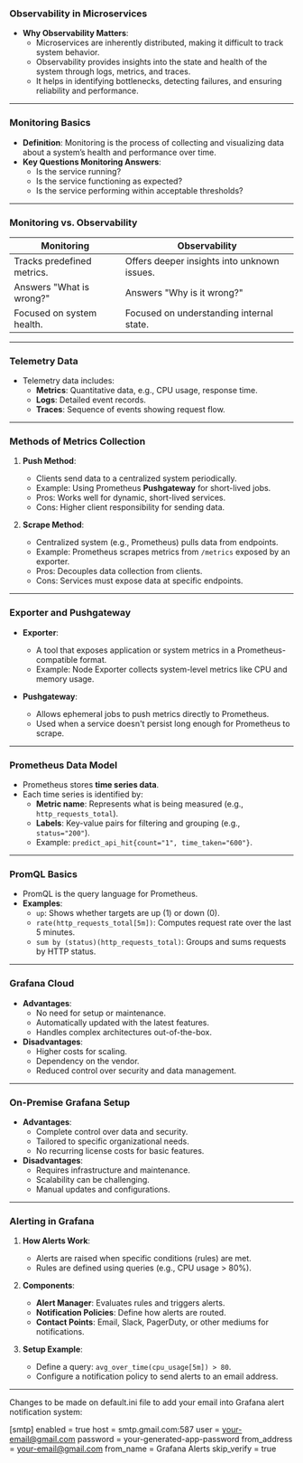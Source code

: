 ### **Observability in Microservices**
- **Why Observability Matters**:
  - Microservices are inherently distributed, making it difficult to track system behavior.
  - Observability provides insights into the state and health of the system through logs, metrics, and traces.
  - It helps in identifying bottlenecks, detecting failures, and ensuring reliability and performance.

---

### **Monitoring Basics**
- **Definition**: Monitoring is the process of collecting and visualizing data about a system’s health and performance over time.
- **Key Questions Monitoring Answers**:
  - Is the service running?
  - Is the service functioning as expected?
  - Is the service performing within acceptable thresholds?

---

### **Monitoring vs. Observability**
| **Monitoring**                           | **Observability**                        |
|------------------------------------------|------------------------------------------|
| Tracks predefined metrics.               | Offers deeper insights into unknown issues. |
| Answers "What is wrong?"                 | Answers "Why is it wrong?"               |
| Focused on system health.                | Focused on understanding internal state. |

---

### **Telemetry Data**
- Telemetry data includes:
  - **Metrics**: Quantitative data, e.g., CPU usage, response time.
  - **Logs**: Detailed event records.
  - **Traces**: Sequence of events showing request flow.

---

### **Methods of Metrics Collection**
1. **Push Method**:
   - Clients send data to a centralized system periodically.
   - Example: Using Prometheus **Pushgateway** for short-lived jobs.
   - Pros: Works well for dynamic, short-lived services.
   - Cons: Higher client responsibility for sending data.
   
2. **Scrape Method**:
   - Centralized system (e.g., Prometheus) pulls data from endpoints.
   - Example: Prometheus scrapes metrics from `/metrics` exposed by an exporter.
   - Pros: Decouples data collection from clients.
   - Cons: Services must expose data at specific endpoints.

---

### **Exporter and Pushgateway**
- **Exporter**:
  - A tool that exposes application or system metrics in a Prometheus-compatible format.
  - Example: Node Exporter collects system-level metrics like CPU and memory usage.

- **Pushgateway**:
  - Allows ephemeral jobs to push metrics directly to Prometheus.
  - Used when a service doesn't persist long enough for Prometheus to scrape.

---

### **Prometheus Data Model**
- Prometheus stores **time series data**.
- Each time series is identified by:
  - **Metric name**: Represents what is being measured (e.g., `http_requests_total`).
  - **Labels**: Key-value pairs for filtering and grouping (e.g., `status="200"`).
  - Example: `predict_api_hit{count="1", time_taken="600"}`.

---

### **PromQL Basics**
- PromQL is the query language for Prometheus.
- **Examples**:
  - `up`: Shows whether targets are up (1) or down (0).
  - `rate(http_requests_total[5m])`: Computes request rate over the last 5 minutes.
  - `sum by (status)(http_requests_total)`: Groups and sums requests by HTTP status.

---

### **Grafana Cloud**
- **Advantages**:
  - No need for setup or maintenance.
  - Automatically updated with the latest features.
  - Handles complex architectures out-of-the-box.
- **Disadvantages**:
  - Higher costs for scaling.
  - Dependency on the vendor.
  - Reduced control over security and data management.

---

### **On-Premise Grafana Setup**
- **Advantages**:
  - Complete control over data and security.
  - Tailored to specific organizational needs.
  - No recurring license costs for basic features.
- **Disadvantages**:
  - Requires infrastructure and maintenance.
  - Scalability can be challenging.
  - Manual updates and configurations.

---

### **Alerting in Grafana**
1. **How Alerts Work**:
   - Alerts are raised when specific conditions (rules) are met.
   - Rules are defined using queries (e.g., CPU usage > 80%).

2. **Components**:
   - **Alert Manager**: Evaluates rules and triggers alerts.
   - **Notification Policies**: Define how alerts are routed.
   - **Contact Points**: Email, Slack, PagerDuty, or other mediums for notifications.

3. **Setup Example**:
   - Define a query: `avg_over_time(cpu_usage[5m]) > 80`.
   - Configure a notification policy to send alerts to an email address.

---

Changes to be made on default.ini file to add your email into Grafana alert notification system:


[smtp]
enabled = true
host = smtp.gmail.com:587
user = your-email@gmail.com
password = your-generated-app-password
from_address = your-email@gmail.com
from_name = Grafana Alerts
skip_verify = true